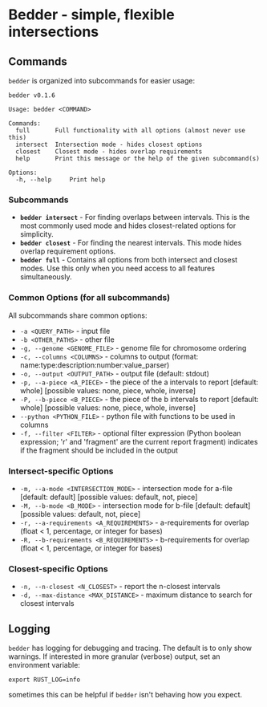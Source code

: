 # Bedder - simple, flexible intersections

## Commands

`bedder` is organized into subcommands for easier usage:

```
bedder v0.1.6

Usage: bedder <COMMAND>

Commands:
  full       Full functionality with all options (almost never use this)
  intersect  Intersection mode - hides closest options
  closest    Closest mode - hides overlap requirements
  help       Print this message or the help of the given subcommand(s)

Options:
  -h, --help     Print help
```

### Subcommands

- **`bedder intersect`** - For finding overlaps between intervals. This is the most commonly used mode and hides closest-related options for simplicity.
- **`bedder closest`** - For finding the nearest intervals. This mode hides overlap requirement options.
- **`bedder full`** - Contains all options from both intersect and closest modes. Use this only when you need access to all features simultaneously.

### Common Options (for all subcommands)

All subcommands share common options:

- `-a <QUERY_PATH>` - input file
- `-b <OTHER_PATHS>` - other file
- `-g, --genome <GENOME_FILE>` - genome file for chromosome ordering
- `-c, --columns <COLUMNS>` - columns to output (format: name:type:description:number:value_parser)
- `-o, --output <OUTPUT_PATH>` - output file (default: stdout)
- `-p, --a-piece <A_PIECE>` - the piece of the a intervals to report [default: whole] [possible values: none, piece, whole, inverse]
- `-P, --b-piece <B_PIECE>` - the piece of the b intervals to report [default: whole] [possible values: none, piece, whole, inverse]
- `--python <PYTHON_FILE>` - python file with functions to be used in columns
- `-f, --filter <FILTER>` - optional filter expression (Python boolean expression; 'r' and 'fragment' are the current report fragment) indicates if the fragment should be included in the output

### Intersect-specific Options

- `-m, --a-mode <INTERSECTION_MODE>` - intersection mode for a-file [default: default] [possible values: default, not, piece]
- `-M, --b-mode <B_MODE>` - intersection mode for b-file [default: default] [possible values: default, not, piece]
- `-r, --a-requirements <A_REQUIREMENTS>` - a-requirements for overlap (float < 1, percentage, or integer for bases)
- `-R, --b-requirements <B_REQUIREMENTS>` - b-requirements for overlap (float < 1, percentage, or integer for bases)

### Closest-specific Options

- `-n, --n-closest <N_CLOSEST>` - report the n-closest intervals
- `-d, --max-distance <MAX_DISTANCE>` - maximum distance to search for closest intervals

## Logging

`bedder` has logging for debugging and tracing. The default is to only show warnings. If interested in more granular (verbose) output, set an environment variable:

```
export RUST_LOG=info
```

sometimes this can be helpful if `bedder` isn't behaving how you expect.
